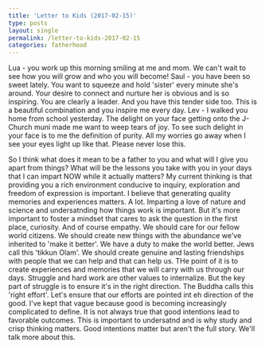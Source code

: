 ```yaml
---
title: 'Letter to Kids (2017-02-15)'
type: posts
layout: single
permalink: /letter-to-kids-2017-02-15
categories: fatherhood
---
```


<!-- You kids complete me. You're too young to know what it means to be laid off but that's what happened a few weeks ago. You haven't thought to ask why I've been doing more pickup and dropoff recently? Or why I've been in a WAY better mood. Or spending more quality time with you. And I'm glad because being laid off stung for about a day and then I moved past it. I consider this the best gift I've received in a long time. Why? Because I feel strongly that this provided me an opportunity to re-pattern my mindset and orient towards you, towards genuine happiness. I was clearly biasing towards financial rewards. Perhaps that's what I needed to do to get us into a good position. I tell myself this and do think there's some truth in it. But I'll never do it again. You are too important to me. And my own lifeforce is too precious to trade for some coin.  -->

Lua - you work up this morning smiling at me and mom. We can't wait to see how you will grow and who you will become!
Saul - you have been so sweet lately. You want to squeeze and hold 'sister' every minute she's around. Your desire to connect and nurture her is obvious and is so inspiring. You are clearly a leader. And you have this tender side too. This is a beautiful combination and you inspire me every day.
Lev - I walked you home from school yesterday. The delight on your face getting onto the J-Church muni made me want to weep tears of joy. To see such delight in your face is to me the definition of purity. All my worries go away when I see your eyes light up like that. Please never lose this.

So I think what does it mean to be a father to you and what will I give you apart from things? What will be the lessons you take with you in your days that I can impart NOW while it actually matters? My current thinking is that providing you a rich environment conducive to inquiry, exploration and freedom of expression is important. I believe that generating quality memories and experiences matters. A lot. Imparting a love of nature and science and undersatnding how things work is important. But it's more important to foster a mindset that cares to ask the question in the first place, curiosity. And of course empathy. We should care for our fellow world citizens. We should create new things with the abundance we've inherited to 'make it better'. We have a duty to make the world better. Jews call this 'tikkun Olam'. We should create genuine and lasting friendships with people that we can help and that can help us. THe point of it is to create experiences and memories that we will carry with us through our days. Struggle and hard work are other values to internalize. But the key part of struggle is to ensure it's in the right direction. The Buddha calls this 'right effort'. Let's ensure that our efforts are pointed int eh direction of the good. I've kept that vague because good is becoming increasingly complicated to define. It is not always true that good intentions lead to favorable outcomes. This is important to undersatnd and is why study and crisp thinking matters. Good intentions matter but aren't the full story. We'll talk more about this. 

 
